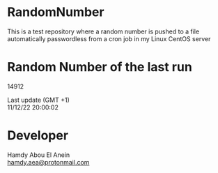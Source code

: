 # RandomNumber    
This is a test repository where a random number is pushed to a file automatically passwordless from a cron job in my Linux CentOS server    
# Random Number of the last run   
14912
      
Last update (GMT +1)    
11/12/22 20:00:02
# Developer    
Hamdy Abou El Anein   
hamdy.aea@protonmail.com
